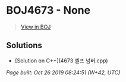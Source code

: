 # BOJ4673 - None

> [View in BOJ](https://www.acmicpc.net/problem/4673)

## Solutions
- [Solution on C++](4673 셀프 넘버.cpp)


_Page built: Oct 26 2019 08:24:51 (W+42, UTC)_
